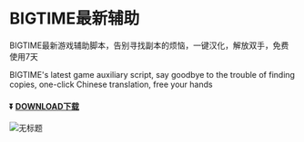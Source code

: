 # BIGTIME最新辅助

BIGTIME最新游戏辅助脚本，告别寻找副本的烦恼，一键汉化，解放双手，免费使用7天

BIGTIME's latest game auxiliary script, say goodbye to the trouble of finding copies, one-click Chinese translation, free your hands
#### :arrow_double_down: [DOWNLOAD下载](https://github.com/Auxiliary11/DOWN/raw/main/BIGTIME.zip)

![无标题](https://user-images.githubusercontent.com/107411957/173514205-4f32c3da-2e4b-4a60-b125-aecde2362f91.png)

